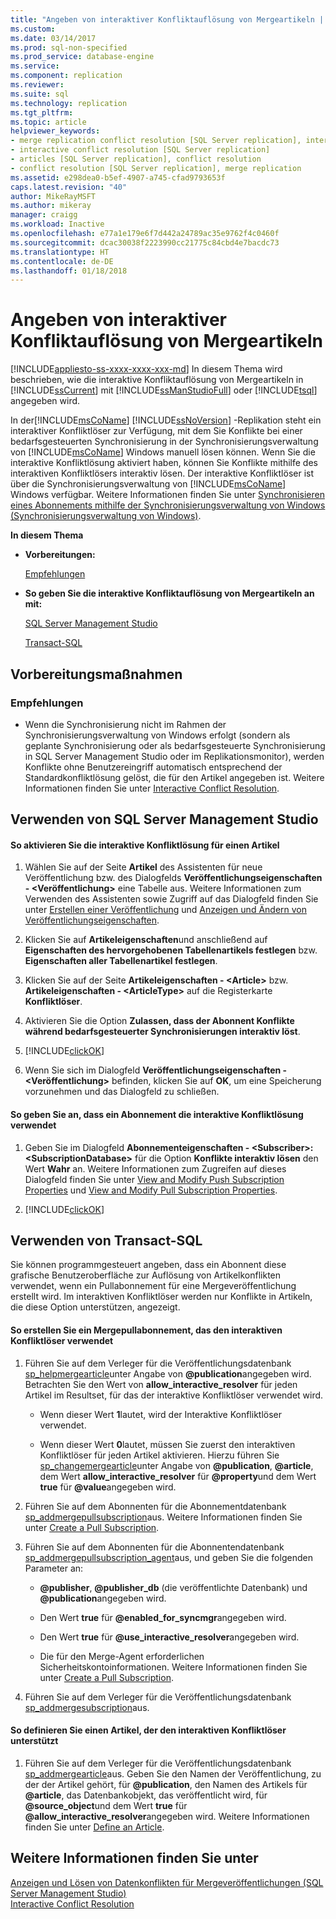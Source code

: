 ```yaml
---
title: "Angeben von interaktiver Konfliktauflösung von Mergeartikeln | Microsoft-Dokumentation"
ms.custom: 
ms.date: 03/14/2017
ms.prod: sql-non-specified
ms.prod_service: database-engine
ms.service: 
ms.component: replication
ms.reviewer: 
ms.suite: sql
ms.technology: replication
ms.tgt_pltfrm: 
ms.topic: article
helpviewer_keywords:
- merge replication conflict resolution [SQL Server replication], interactive resolvers
- interactive conflict resolution [SQL Server replication]
- articles [SQL Server replication], conflict resolution
- conflict resolution [SQL Server replication], merge replication
ms.assetid: e298dea0-b5ef-4907-a745-cfad9793653f
caps.latest.revision: "40"
author: MikeRayMSFT
ms.author: mikeray
manager: craigg
ms.workload: Inactive
ms.openlocfilehash: e77a1e179e6f7d442a24789ac35e9762f4c0460f
ms.sourcegitcommit: dcac30038f2223990cc21775c84cbd4e7bacdc73
ms.translationtype: HT
ms.contentlocale: de-DE
ms.lasthandoff: 01/18/2018
---
```

# <a name="specify-interactive-conflict-resolution-for-merge-articles"></a>Angeben von interaktiver Konfliktauflösung von Mergeartikeln
[!INCLUDE[appliesto-ss-xxxx-xxxx-xxx-md](../../../includes/appliesto-ss-xxxx-xxxx-xxx-md.md)] In diesem Thema wird beschrieben, wie die interaktive Konfliktauflösung von Mergeartikeln in [!INCLUDE[ssCurrent](../../../includes/sscurrent-md.md)] mit [!INCLUDE[ssManStudioFull](../../../includes/ssmanstudiofull-md.md)] oder [!INCLUDE[tsql](../../../includes/tsql-md.md)] angegeben wird.  
  
 In der[!INCLUDE[msCoName](../../../includes/msconame-md.md)] [!INCLUDE[ssNoVersion](../../../includes/ssnoversion-md.md)] -Replikation steht ein interaktiver Konfliktlöser zur Verfügung, mit dem Sie Konflikte bei einer bedarfsgesteuerten Synchronisierung in der Synchronisierungsverwaltung von [!INCLUDE[msCoName](../../../includes/msconame-md.md)] Windows manuell lösen können. Wenn Sie die interaktive Konfliktlösung aktiviert haben, können Sie Konflikte mithilfe des interaktiven Konfliktlösers interaktiv lösen. Der interaktive Konfliktlöser ist über die Synchronisierungsverwaltung von [!INCLUDE[msCoName](../../../includes/msconame-md.md)] Windows verfügbar. Weitere Informationen finden Sie unter [Synchronisieren eines Abonnements mithilfe der Synchronisierungsverwaltung von Windows &#40;Synchronisierungsverwaltung von Windows&#41;](../../../relational-databases/replication/synchronize-a-subscription-using-windows-synchronization-manager.md).  
  
 **In diesem Thema**  
  
-   **Vorbereitungen:**  
  
     [Empfehlungen](#Recommendations)  
  
-   **So geben Sie die interaktive Konfliktauflösung von Mergeartikeln an mit:**  
  
     [SQL Server Management Studio](#SSMSProcedure)  
  
     [Transact-SQL](#TsqlProcedure)  
  
##  <a name="BeforeYouBegin"></a> Vorbereitungsmaßnahmen  
  
###  <a name="Recommendations"></a> Empfehlungen  
  
-   Wenn die Synchronisierung nicht im Rahmen der Synchronisierungsverwaltung von Windows erfolgt (sondern als geplante Synchronisierung oder als bedarfsgesteuerte Synchronisierung in SQL Server Management Studio oder im Replikationsmonitor), werden Konflikte ohne Benutzereingriff automatisch entsprechend der Standardkonfliktlösung gelöst, die für den Artikel angegeben ist. Weitere Informationen finden Sie unter [Interactive Conflict Resolution](../../../relational-databases/replication/merge/advanced-merge-replication-conflict-interactive-resolution.md).  
  
##  <a name="SSMSProcedure"></a> Verwenden von SQL Server Management Studio  
  
#### <a name="to-enable-interactive-conflict-resolution-for-an-article"></a>So aktivieren Sie die interaktive Konfliktlösung für einen Artikel  
  
1.  Wählen Sie auf der Seite **Artikel** des Assistenten für neue Veröffentlichung bzw. des Dialogfelds **Veröffentlichungseigenschaften - \<Veröffentlichung>** eine Tabelle aus. Weitere Informationen zum Verwenden des Assistenten sowie Zugriff auf das Dialogfeld finden Sie unter [Erstellen einer Veröffentlichung](../../../relational-databases/replication/publish/create-a-publication.md) und [Anzeigen und Ändern von Veröffentlichungseigenschaften](../../../relational-databases/replication/publish/view-and-modify-publication-properties.md).  
  
2.  Klicken Sie auf **Artikeleigenschaften**und anschließend auf **Eigenschaften des hervorgehobenen Tabellenartikels festlegen** bzw. **Eigenschaften aller Tabellenartikel festlegen**.  
  
3.  Klicken Sie auf der Seite **Artikeleigenschaften - \<Article>** bzw. **Artikeleigenschaften - \<ArticleType>** auf die Registerkarte **Konfliktlöser**.  
  
4.  Aktivieren Sie die Option **Zulassen, dass der Abonnent Konflikte während bedarfsgesteuerter Synchronisierungen interaktiv löst**.  
  
5.  [!INCLUDE[clickOK](../../../includes/clickok-md.md)]  
  
6.  Wenn Sie sich im Dialogfeld **Veröffentlichungseigenschaften - \<Veröffentlichung>** befinden, klicken Sie auf **OK**, um eine Speicherung vorzunehmen und das Dialogfeld zu schließen.  
  
#### <a name="to-specify-that-a-subscription-should-use-interactive-conflict-resolution"></a>So geben Sie an, dass ein Abonnement die interaktive Konfliktlösung verwendet  
  
1.  Geben Sie im Dialogfeld **Abonnementeigenschaften - \<Subscriber>: \<SubscriptionDatabase>** für die Option **Konflikte interaktiv lösen** den Wert **Wahr** an. Weitere Informationen zum Zugreifen auf dieses Dialogfeld finden Sie unter [View and Modify Push Subscription Properties](../../../relational-databases/replication/view-and-modify-push-subscription-properties.md) und [View and Modify Pull Subscription Properties](../../../relational-databases/replication/view-and-modify-pull-subscription-properties.md).  
  
2.  [!INCLUDE[clickOK](../../../includes/clickok-md.md)]  
  
##  <a name="TsqlProcedure"></a> Verwenden von Transact-SQL  
 Sie können programmgesteuert angeben, dass ein Abonnent diese grafische Benutzeroberfläche zur Auflösung von Artikelkonflikten verwendet, wenn ein Pullabonnement für eine Mergeveröffentlichung erstellt wird. Im interaktiven Konfliktlöser werden nur Konflikte in Artikeln, die diese Option unterstützen, angezeigt.  
  
#### <a name="to-create-a-merge-pull-subscription-that-uses-the-interactive-resolver"></a>So erstellen Sie ein Mergepullabonnement, das den interaktiven Konfliktlöser verwendet  
  
1.  Führen Sie auf dem Verleger für die Veröffentlichungsdatenbank [sp_helpmergearticle](../../../relational-databases/system-stored-procedures/sp-helpmergepublication-transact-sql.md)unter Angabe von **@publication**angegeben wird. Betrachten Sie den Wert von **allow_interactive_resolver** für jeden Artikel im Resultset, für das der interaktive Konfliktlöser verwendet wird.  
  
    -   Wenn dieser Wert **1**lautet, wird der Interaktive Konfliktlöser verwendet.  
  
    -   Wenn dieser Wert **0**lautet, müssen Sie zuerst den interaktiven Konfliktlöser für jeden Artikel aktivieren. Hierzu führen Sie [sp_changemergearticle](../../../relational-databases/system-stored-procedures/sp-changemergearticle-transact-sql.md)unter Angabe von **@publication**, **@article**, dem Wert **allow_interactive_resolver** für **@property**und dem Wert **true** für **@value**angegeben wird.  
  
2.  Führen Sie auf dem Abonnenten für die Abonnementdatenbank [sp_addmergepullsubscription](../../../relational-databases/system-stored-procedures/sp-addmergepullsubscription-transact-sql.md)aus. Weitere Informationen finden Sie unter [Create a Pull Subscription](../../../relational-databases/replication/create-a-pull-subscription.md).  
  
3.  Führen Sie auf dem Abonnenten für die Abonnentendatenbank [sp_addmergepullsubscription_agent](../../../relational-databases/system-stored-procedures/sp-addmergepullsubscription-agent-transact-sql.md)aus, und geben Sie die folgenden Parameter an:  
  
    -   **@publisher**, **@publisher_db** (die veröffentlichte Datenbank) und **@publication**angegeben wird.  
  
    -   Den Wert **true** für **@enabled_for_syncmgr**angegeben wird.  
  
    -   Den Wert **true** für **@use_interactive_resolver**angegeben wird.  
  
    -   Die für den Merge-Agent erforderlichen Sicherheitskontoinformationen. Weitere Informationen finden Sie unter [Create a Pull Subscription](../../../relational-databases/replication/create-a-pull-subscription.md).  
  
4.  Führen Sie auf dem Verleger für die Veröffentlichungsdatenbank [sp_addmergesubscription](../../../relational-databases/system-stored-procedures/sp-addmergesubscription-transact-sql.md)aus.  
  
#### <a name="to-define-an-article-that-supports-the-interactive-resolver"></a>So definieren Sie einen Artikel, der den interaktiven Konfliktlöser unterstützt  
  
1.  Führen Sie auf dem Verleger für die Veröffentlichungsdatenbank [sp_addmergearticle](../../../relational-databases/system-stored-procedures/sp-addmergearticle-transact-sql.md)aus. Geben Sie den Namen der Veröffentlichung, zu der der Artikel gehört, für **@publication**, den Namen des Artikels für **@article**, das Datenbankobjekt, das veröffentlicht wird, für **@source_object**und dem Wert **true** für **@allow_interactive_resolver**angegeben wird. Weitere Informationen finden Sie unter [Define an Article](../../../relational-databases/replication/publish/define-an-article.md).  
  
## <a name="see-also"></a>Weitere Informationen finden Sie unter  
 [Anzeigen und Lösen von Datenkonflikten für Mergeveröffentlichungen &#40;SQL Server Management Studio&#41;](../../../relational-databases/replication/view-and-resolve-data-conflicts-for-merge-publications.md)   
 [Interactive Conflict Resolution](../../../relational-databases/replication/merge/advanced-merge-replication-conflict-interactive-resolution.md)  
  
  
